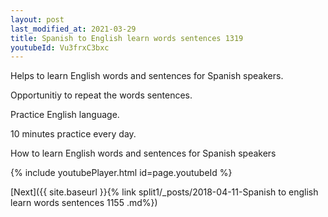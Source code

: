 ```yaml
---
layout: post
last_modified_at: 2021-03-29
title: Spanish to English learn words sentences 1319 
youtubeId: Vu3frxC3bxc
---
```

 
 
Helps to learn English words and sentences for Spanish speakers.

Opportunitiy to repeat the words sentences. 

Practice English language. 
 
10 minutes practice every day. 
 
How to learn English words and sentences for Spanish speakers 
 
{% include youtubePlayer.html id=page.youtubeId %}
 
 
[Next]({{ site.baseurl }}{% link  split1/_posts/2018-04-11-Spanish to english learn words sentences 1155 .md%})
 

